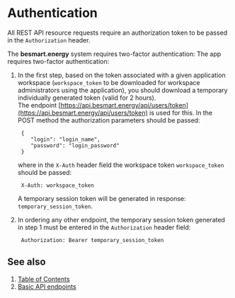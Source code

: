 # Authentication

All REST API resource requests require an authorization token to be passed in the <code>Authorization</code> header.

The **besmart.energy** system requires two-factor authentication:
The app requires two-factor authentication:
1. In the first step, based on the token associated with a given application workspace (<code>workspace_token</code> to be downloaded for workspace administrators using the application), you should download a temporary individually generated token (valid for 2 hours).<br>The endpoint [https://api.besmart.energy/api/users/token](https://api.besmart.energy/api/users/token) is used for this. In the POST method the authorization parameters should be passed:

        {
           "login": "login_name",
           "password": "login_password"
        }
    where in the <code>X-Auth</code> header field the workspace token <code>workspace_token</code> should be passed:

        X-Auth: workspace_token

    A temporary session token will be generated in response: <code>temporary_session_token</code>.

2. In ordering any other endpoint, the temporary session token generated in step 1 must be entered in the <code>Authorization</code> header field:

        Authorization: Bearer temporary_session_token

## See also
1. [Table of Contents](README.md)
2. [Basic API endpoints](API/besmart_api.md)